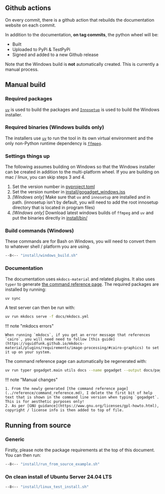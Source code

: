 <!-- Copyright: © 2024 Jonathan Fox
License: GNU AGPL, version 3 or later; http://www.gnu.org/licenses/agpl.html
Full source code: https://github.com/jonathanfox5/gogadget -->

## Github actions

On every commit, there is a github action that rebuilds the documentation website on each commit.

In addition to the documentation, **on tag commits**, the python wheel will be:

- Built
- Uploaded to PyPi & TestPyPi
- Signed and added to a new Github release

Note that the Windows build is **not** automatically created. This is currently a manual process.

## Manual build

### Required packages

[`uv`](https://docs.astral.sh/uv/) is used to build the packages and [`Innosetup`](https://jrsoftware.org/isinfo.php) is used to build the Windows installer.

### Required binaries (Windows builds only)

The installers use [`uv`](https://docs.astral.sh/uv/) to run the tool in its own virtual environment and the only non-Python runtime dependency is [`ffmpeg`](https://ffmpeg.org).

### Settings things up

The following assumes building on Windows so that the Windows installer can be created in addition to the multi-platform wheel. If you are building on mac / linux, you can skip steps 3 and 4.

1. Set the version number in [pyproject.toml](https://github.com/jonathanfox5/gogadget/blob/main/pyproject.toml)
2. Set the version number in [install/gogadget_windows.iss](https://github.com/jonathanfox5/gogadget/blob/main/install/gogadget_windows.iss)
3. _[Windows only]_ Make sure that `uv` and `innosetup` are installed and in path. (innosetup isn't by default, you will need to add the root innosetup directory that is located in program files)
4. _[Windows only]_ Download latest windows builds of `ffmpeg` and `uv` and put the binaries directly in [install/bin/](https://github.com/jonathanfox5/gogadget/tree/main/install/bin/)

### Build commands (Windows)

These commands are for Bash on Windows, you will need to convert them to whatever shell / platform you are using.

```sh title="install/windows_build.sh"
--8<-- "install/windows_build.sh"
```

### Documentation

The documentation uses `mkdocs-material` and related plugins. It also uses `typer` to generate [the command reference page](../reference/command_reference.md). The required packages are installed by running:

```sh
uv sync
```

A test server can then be run with:

```sh
uv run mkdocs serve -f docs/mkdocs.yml
```

!!! note "mkdocs errors"

    When running `mkdocs`, if you get an error message that references `cairo`, you will need need to follow [this guide](https://squidfunk.github.io/mkdocs-material/plugins/requirements/image-processing/#cairo-graphics) to set it up on your system.

The command reference page can automatically be regenerated with:

```sh
uv run typer gogadget.main utils docs --name gogadget --output docs/pages/reference/command_reference.md
```

!!! note "Manual changes"

    1. From the newly generated [the command reference page](../reference/command_reference.md), I delete the first bit of help text that is shown in the command line version when typing `gogadget`. This is for aesthetic purposes only!
    2. As per [GNU guidance](https://www.gnu.org/licenses/gpl-howto.html), copyright / license info is then added to top of file.

## Running from source

### Generic

Firstly, please note the package requirements at the top of this document. You can then run:

```sh title="install/run_from_source_example.sh"
--8<-- "install/run_from_source_example.sh"
```

### On clean install of Ubuntu Server 24.04 LTS

```sh title="install/linux_test_install.sh"
--8<-- "install/linux_test_install.sh"
```
